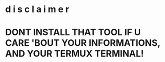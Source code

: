 # d i s c l a i m e r
# DONT INSTALL THAT TOOL IF U CARE 'BOUT YOUR INFORMATIONS, AND YOUR TERMUX TERMINAL!

